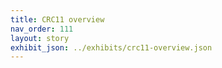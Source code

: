 ```yaml
---
title: CRC11 overview
nav_order: 111
layout: story
exhibit_json: ../exhibits/crc11-overview.json
---
```


